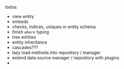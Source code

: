 todos:

* view entity
* embeds
* checks, indices, uniques in entity schema
* finish `where` typing
* tree entities
* entity inheritance
* cascades???
* lazy load methods into repository / manager
* extend data source manager / repository with plugins
*

